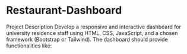 # Restaurant-Dashboard
Project Description  Develop a responsive and interactive dashboard for university residence staff using HTML, CSS, JavaScript, and a chosen framework (Bootstrap or Tailwind). The dashboard should provide functionalities like:
